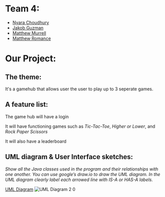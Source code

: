 # Team 4:
- [Nyara Choudhury](https://github.com/nyarac)
- [Jakob Guzman](https://github.com/guzmjo)
- [Matthew Murrell](https://github.com/murrmc)
- [Matthew Romance](https://github.com/romamc62)

# Our Project:
## The theme: 

It's a gamehub that allows user the user to play up to 3 seperate games.

## A feature list: 

The game hub will have a login

It will have functioning games such as *Tic-Tac-Toe*, *Higher or Lower*, and *Rock Paper Scissors*

It will also have a leaderboard
## UML diagram & User Interface sketches:
*Show all the Java classes used in the program and their relationships with one another. You can use google’s draw.io to draw the UML diagram. In the UML diagram clearly label each arrowed line with IS-A or HAS-A labels.*

[UML Diagram](https://app.diagrams.net/#G19qYUSJMFpEPtuDP4WAGUdv4B_AoqjmOC)
![UML Diagram 2 0](https://user-images.githubusercontent.com/116584585/203131668-c977a540-645c-4f4b-af3d-7ed9cac81ea2.png)